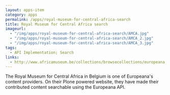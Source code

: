 ```yaml
---
layout: apps-item
category: apps
permalink: /apps/royal-museum-for-central-africa-search
title: Royal Museum for Central Africa search
imageurl:
  - "/img/apps/royal-museum-for-central-africa-search/AMCA.jpg"
  - "/img/apps/royal-museum-for-central-africa-search/AMCA_2.jpg"
  - "/img/apps/royal-museum-for-central-africa-search/AMCA_3.jpg"
tags:
  - API Implementation; Search
links:
  - http://www.africamuseum.be/collections/browsecollections/europeana
---
```


The Royal Museum for Central Africa in Belgium is one of Europeana's content providers. On their Plone powered website, they have made their contributed content searchable using the Europeana API.
